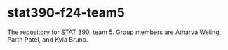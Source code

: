 # stat390-f24-team5
The repository for STAT 390, team 5. Group members are Atharva Weling, Parth Patel, and Kyla Bruno.
